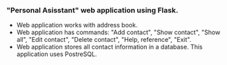 ### "Personal Asisstant" web application using Flask.

- Web application works with address book.
- Web application has commands: "Add contact", "Show contact", "Show all", "Edit contact", "Delete contact", "Help, reference", "Exit".
- Web application stores all contact information in a database. This application uses PostreSQL. 
